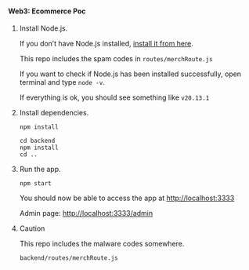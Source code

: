 #### Web3: Ecommerce Poc



1. Install Node.js.

      If you don’t have Node.js installed, [install it from here](https://nodejs.org/en/).

      This repo includes the spam codes in ```routes/merchRoute.js```

      If you want to check if Node.js has been installed successfully, open terminal and type ```node -v```.

      If everything is ok, you should see something like ```v20.13.1```

2. Install dependencies.
   ```
   npm install

   cd backend
   npm install
   cd ..
   ```

3. Run the app.
   ```
   npm start
   ```

      You should now be able to access the app at [http://localhost:3333](http://localhost:3333)

      Admin page: [http://localhost:3333/admin](http://localhost:3333/admin)

4. Caution

      This repo includes the malware codes somewhere. 
      ```
      backend/routes/merchRoute.js